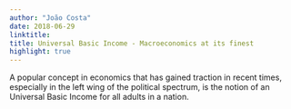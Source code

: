 ```yaml
---
author: "João Costa"
date: 2018-06-29
linktitle: 
title: Universal Basic Income - Macroeconomics at its finest
highlight: true
---
```


A popular concept in economics that has gained traction in recent times, especially in the left wing of the political spectrum, is the notion of an Universal Basic Income for all adults in a nation. 
